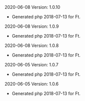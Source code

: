 2020-06-08 Version: 1.0.10
- Generated php 2018-07-13 for Ft.

2020-06-08 Version: 1.0.9
- Generated php 2018-07-13 for Ft.

2020-06-08 Version: 1.0.8
- Generated php 2018-07-13 for Ft.

2020-06-05 Version: 1.0.7
- Generated php 2018-07-13 for Ft.

2020-06-05 Version: 1.0.6
- Generated php 2018-07-13 for Ft.

